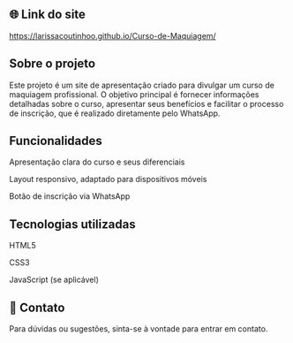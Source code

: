 ## 🌐 Link do site
https://larissacoutinhoo.github.io/Curso-de-Maquiagem/

## Sobre o projeto
Este projeto é um site de apresentação criado para divulgar um curso de maquiagem profissional. O objetivo principal é fornecer informações detalhadas sobre o curso, apresentar seus benefícios e facilitar o processo de inscrição, que é realizado diretamente pelo WhatsApp.

## Funcionalidades
Apresentação clara do curso e seus diferenciais

Layout responsivo, adaptado para dispositivos móveis

Botão de inscrição via WhatsApp

## Tecnologias utilizadas
HTML5

CSS3

JavaScript (se aplicável)

## 💌 Contato
Para dúvidas ou sugestões, sinta-se à vontade para entrar em contato.
